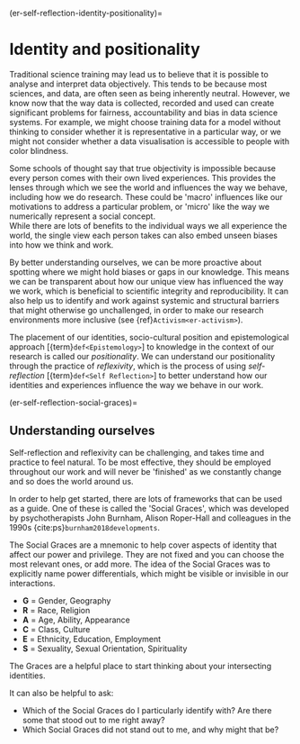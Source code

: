 (er-self-reflection-identity-positionality)= 
# Identity and positionality

Traditional science training may lead us to believe that it is possible to analyse and interpret data objectively.
This tends to be because most sciences, and data, are often seen as being inherently neutral. 
However, we know now that the way data is collected, recorded and used can create significant problems for fairness, accountability and bias in data science systems. 
For example, we might choose training data for a model without thinking to consider whether it is representative in a particular way, or we might not consider whether a data visualisation is accessible to people with color blindness. 

Some schools of thought say that true objectivity is impossible because every person comes with their own lived experiences. This provides the lenses through which we see the world and influences the way we behave, including how we do research. 
These could be 'macro' influences like our motivations to address a particular problem, or 'micro' like the way we numerically represent a social concept.  
While there are lots of benefits to the individual ways we all experience the world, the single view each person takes can also embed unseen biases into how we think and work. 

By better understanding ourselves, we can be more proactive about spotting where we might hold biases or gaps in our knowledge. 
This means we can be transparent about how our unique view has influenced the way we work, which is beneficial to scientific integrity and reproducibility. 
It can also help us to identify and work against systemic and structural barriers that might otherwise go unchallenged, in order to make our research environments more inclusive (see {ref}`Activism<er-activism>`).

The placement of our identities, socio-cultural position and epistemological approach [{term}`def<Epistemology>`] to knowledge in the context of our research is called our *positionality*.
We can understand our positionality through the practice of *reflexivity*, which is the process of using *self-reflection* [{term}`def<Self Reflection>`] to better understand how our identities and experiences influence the way we behave in our work. 

(er-self-reflection-social-graces)= 
## Understanding ourselves

Self-reflection and reflexivity can be challenging, and takes time and practice to feel natural.
To be most effective, they should be employed throughout our work and will never be 'finished' as we constantly change and so does the world around us.

In order to help get started, there are lots of frameworks that can be used as a guide.
One of these is called the 'Social Graces', which was developed by psychotherapists John Burnham, Alison Roper-Hall and colleagues in the 1990s {cite:ps}`burnham2018developments`.

The Social Graces are a mnemonic to help cover aspects of identity that affect our power and privilege.
They are not fixed and you can choose the most relevant ones, or add more.
The idea of the Social Graces was to explicitly name power differentials, which might be visible or invisible in our interactions. 

- **G** = Gender, Geography
- **R** = Race, Religion
- **A** = Age, Ability, Appearance
- **C** = Class, Culture
- **E** = Ethnicity, Education, Employment
- **S** = Sexuality, Sexual Orientation, Spirituality

The Graces are a helpful place to start thinking about your intersecting identities.

It can also be helpful to ask:
- Which of the Social Graces do I particularly identify with? Are there some that stood out to me right away?
- Which Social Graces did not stand out to me, and why might that be? 
